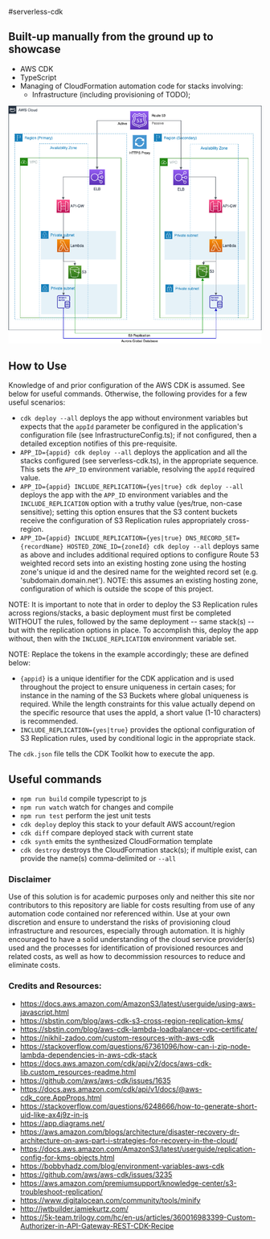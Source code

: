 #serverless-cdk
## Built-up manually from the ground up to showcase

- AWS CDK
- TypeScript
- Managing of CloudFormation automation code for stacks involving:
  - Infrastructure (including provisioning of TODO);

![Architecture Diagram](architecture.png)

## How to Use
Knowledge of and prior configuration of the AWS CDK is assumed.  See below for useful commands.  Otherwise, the following provides for a few useful scenarios:

* `cdk deploy --all` deploys the app without environment variables but expects that the `appId` parameter be configured in the application's configuration file (see InfrastructureConfig.ts); if not configured, then a detailed exception notifies of this pre-requisite.
* `APP_ID={appid} cdk deploy --all` deploys the application and all the stacks configured (see serverless-cdk.ts), in the appropriate sequence.  This sets the `APP_ID` environment variable, resolving the `appId` required value.
* `APP_ID={appid} INCLUDE_REPLICATION={yes|true} cdk deploy --all` deploys the app with the `APP_ID` environment variables and the `INCLUDE_REPLICATION` option with a truthy value (yes/true, non-case sensitive); setting this option ensures that the S3 content buckets receive the configuration of S3 Replication rules appropriately cross-region.
* `APP_ID={appid} INCLUDE_REPLICATION={yes|true} DNS_RECORD_SET={recordName} HOSTED_ZONE_ID={zoneId} cdk deploy --all` deploys same as above and includes additional required options to configure Route 53 weighted record sets into an existing hosting zone using the hosting zone's unique id and the desired name for the weighted record set (e.g. 'subdomain.domain.net').  NOTE: this assumes an existing hosting zone, configuration of which is outside the scope of this project.

NOTE: It is important to note that in order to deploy the S3 Replication rules across regions/stacks, a basic deployment must first be completed WITHOUT the rules, followed by the same deployment -- same stack(s) -- but with the replication options in place.  To accomplish this, deploy the app without, then with the `INCLUDE_REPLICATION` environment variable set.

NOTE: Replace the tokens in the example accordingly; these are defined below:

- `{appid}` is a unique identifier for the CDK application and is used throughout the project to ensure uniqueness in certain cases; for instance in the naming of the S3 Buckets where global uniqueness is required.  While the length constraints for this value actually depend on the specific resource that uses the appId, a short value (1-10 characters) is recommended.
- `INCLUDE_REPLICATION={yes|true}` provides the optional configuration of S3 Replication rules, used by conditional logic in the appropriate stack.

The `cdk.json` file tells the CDK Toolkit how to execute the app.

## Useful commands

* `npm run build`   compile typescript to js
* `npm run watch`   watch for changes and compile
* `npm run test`    perform the jest unit tests
* `cdk deploy`      deploy this stack to your default AWS account/region
* `cdk diff`        compare deployed stack with current state
* `cdk synth`       emits the synthesized CloudFormation template
* `cdk destroy`      destroys the CloudFormation stack(s); if multiple exist, can provide the name(s) comma-delimited or `--all`

### Disclaimer 
Use of this solution is for academic purposes only and neither this site nor contributors to this repository are liable for costs resulting from use of any automation code contained nor referenced within.  Use at your own discretion and ensure to understand the risks of provisioning cloud infrastructure and resources, especially through automation.  It is highly encouraged to have a solid understanding of the cloud service provider(s) used and the processes for identification of provisioned resources and related costs, as well as how to decommission resources to reduce and eliminate costs.

### Credits and Resources:
- https://docs.aws.amazon.com/AmazonS3/latest/userguide/using-aws-javascript.html
- https://sbstjn.com/blog/aws-cdk-s3-cross-region-replication-kms/
- https://sbstjn.com/blog/aws-cdk-lambda-loadbalancer-vpc-certificate/
- https://nikhil-zadoo.com/custom-resources-with-aws-cdk
- https://stackoverflow.com/questions/67361096/how-can-i-zip-node-lambda-dependencies-in-aws-cdk-stack
- https://docs.aws.amazon.com/cdk/api/v2/docs/aws-cdk-lib.custom_resources-readme.html
- https://github.com/aws/aws-cdk/issues/1635
- https://docs.aws.amazon.com/cdk/api/v1/docs/@aws-cdk_core.AppProps.html
- https://stackoverflow.com/questions/6248666/how-to-generate-short-uid-like-ax4j9z-in-js
- https://app.diagrams.net/
- https://aws.amazon.com/blogs/architecture/disaster-recovery-dr-architecture-on-aws-part-i-strategies-for-recovery-in-the-cloud/
- https://docs.aws.amazon.com/AmazonS3/latest/userguide/replication-config-for-kms-objects.html
- https://bobbyhadz.com/blog/environment-variables-aws-cdk
- https://github.com/aws/aws-cdk/issues/3235
- https://aws.amazon.com/premiumsupport/knowledge-center/s3-troubleshoot-replication/
- https://www.digitalocean.com/community/tools/minify
- http://jwtbuilder.jamiekurtz.com/
- https://5k-team.trilogy.com/hc/en-us/articles/360016983399-Custom-Authorizer-in-API-Gateway-REST-CDK-Recipe